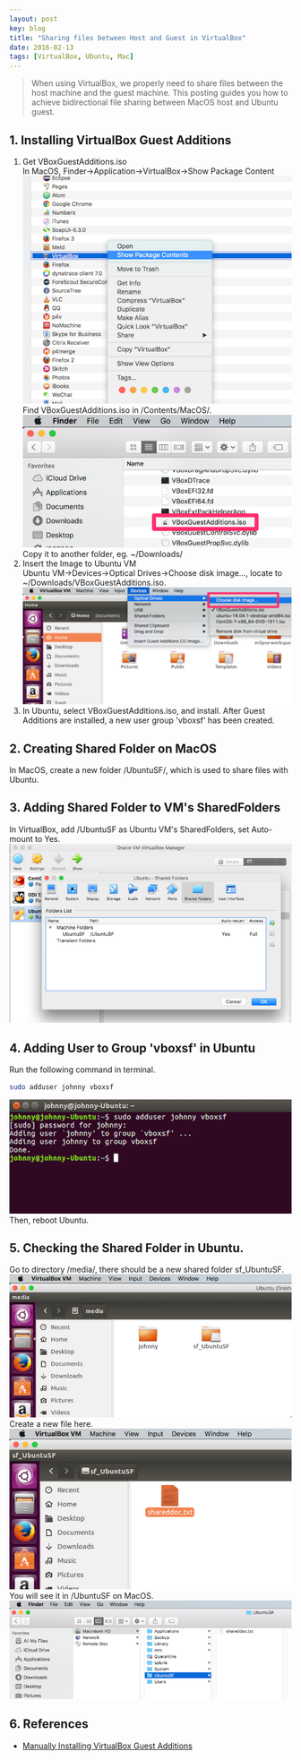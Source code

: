 ```yaml
---
layout: post
key: blog
title: "Sharing files between Host and Guest in VirtualBox"
date: 2016-02-13
tags: [VirtualBox, Ubuntu, Mac]
---
```


> When using VirtualBox, we properly need to share files between the host machine and the guest machine. This posting guides you how to achieve bidirectional file sharing between MacOS host and Ubuntu guest.

## 1. Installing VirtualBox Guest Additions
1) Get VBoxGuestAdditions.iso  
In MacOS, Finder->Application->VirtualBox->Show Package Content
![MIME Type](/public/pics/2016-02-13/virtualbox.png)  
Find VBoxGuestAdditions.iso in /Contents/MacOS/.
![MIME Type](/public/pics/2016-02-13/iso.png)  
Copy it to another folder, eg. ~/Downloads/  
2) Insert the Image to Ubuntu VM  
Ubuntu VM->Devices->Optical Drives->Choose disk image..., locate to ~/Downloads/VBoxGuestAdditions.iso.  
![MIME Type](/public/pics/2016-02-13/addimage.png)  
3) In Ubuntu, select VBoxGuestAdditions.iso, and install.
After Guest Additions are installed, a new user group 'vboxsf' has been created.  

## 2. Creating Shared Folder on MacOS
In MacOS, create a new folder /UbuntuSF/, which is used to share files with Ubuntu.

## 3. Adding Shared Folder to VM's SharedFolders
In VirtualBox, add /UbuntuSF as Ubuntu VM's SharedFolders, set Auto-mount to Yes.
![MIME Type](/public/pics/2016-02-13/sharedfolders.png)  

## 4. Adding User to Group 'vboxsf' in Ubuntu
Run the following command in terminal.
```sh
sudo adduser johnny vboxsf
```
![MIME Type](/public/pics/2016-02-13/adduser.png)  
Then, reboot Ubuntu.

## 5. Checking the Shared Folder in Ubuntu.
Go to directory /media/, there should be a new shared folder sf_UbuntuSF.
![MIME Type](/public/pics/2016-02-13/ubuntusf.png)  
Create a new file here.
![MIME Type](/public/pics/2016-02-13/sharedfile.png)  
You will see it in /UbuntuSF on MacOS.
![MIME Type](/public/pics/2016-02-13/macsf.png)  

## 6. References
* [Manually Installing VirtualBox Guest Additions](https://osquest.com/2012/11/13/tip-manually-installing-virtualbox-guest-additions/)
